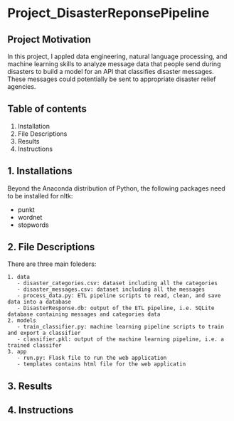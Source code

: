 # Project_DisasterReponsePipeline

## Project Motivation
In this project, I appled data engineering, natural language processing, and machine learning skills to analyze message data that people send during disasters to build a model for an API that classifies disaster messages. These messages could potentially be sent to appropriate disaster relief agencies.

## Table of contents

   1. Installation 
   2. File Descriptions
   3. Results
   4. Instructions


## 1. Installations
Beyond the Anaconda distribution of Python, the following packages need to be installed for nltk:

   - punkt
   - wordnet
   - stopwords


## 2. File Descriptions
There are three main foleders:

    1. data
       - disaster_categories.csv: dataset including all the categories
       - disaster_messages.csv: dataset including all the messages
       - process_data.py: ETL pipeline scripts to read, clean, and save data into a database
       - DisasterResponse.db: output of the ETL pipeline, i.e. SQLite database containing messages and categories data
    2. models
       - train_classifier.py: machine learning pipeline scripts to train and export a classifier
       - classifier.pkl: output of the machine learning pipeline, i.e. a trained classifer
    3. app
       - run.py: Flask file to run the web application
       - templates contains html file for the web applicatin


## 3. Results

## 4. Instructions

